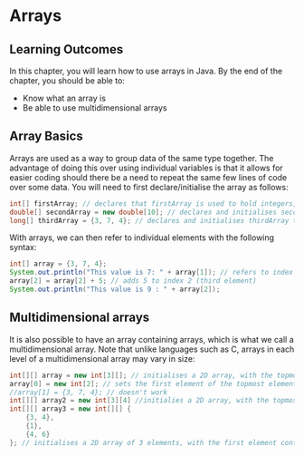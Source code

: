 # Arrays

## Learning Outcomes

In this chapter, you will learn how to use arrays in Java.
By the end of the chapter, you should be able to:
- Know what an array is
- Be able to use multidimensional arrays

## Array Basics

Arrays are used as a way to group data of the same type together. The advantage of doing this over using individual variables is that it allows for easier coding should there be a need to repeat the same few lines of code over some data. You will need to first declare/initialise the array as follows:

```java
int[] firstArray; // declares that firstArray is used to hold integers, but has not been initialised yet
double[] secondArray = new double[10]; // declares and initialises secondArray to be an array that holds 10 double values, all initially set to 0
long[] thirdArray = {3, 7, 4}; // declares and initialises thirdArray to be an array that holds 3 longs values, which are 3, 7 and 4 respectively
```

With arrays, we can then refer to individual elements with the following syntax:

```java
int[] array = {3, 7, 4};
System.out.println("This value is 7: " + array[1]); // refers to index 1 in the array, or the second element in the array (since Java uses 0-based indices).
array[2] = array[2] + 5; // adds 5 to index 2 (third element)
System.out.println("This value is 9 : " + array[2]);
```

## Multidimensional arrays

It is also possible to have an array containing arrays, which is what we call a multidimensional array. Note that unlike languages such as C, arrays in each level of a multidimensional array may vary in size:

```java
int[][] array = new int[3][]; // initialises a 2D array, with the topmost level having 3 elements
array[0] = new int[2]; // sets the first element of the topmost element to be an array holding two integers
//array[1] = {3, 7, 4}; // doesn't work
int[][] array2 = new int[3][4] //initialies a 2D array, with the topmost level having 3 elements, and each subarray holds 4 elements, all initialised to 0
int[][] array3 = new int[][] {
    {3, 4},
    {1},
    {4, 6}
}; // initialises a 2D array of 3 elements, with the first element containing [1, 4], the second containing [1], and the third containing [4, 6]
```


